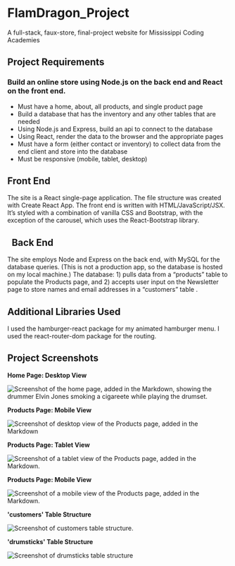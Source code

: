 # FlamDragon_Project
A full-stack, faux-store, final-project website for Mississippi Coding Academies

## Project Requirements

### Build an online store using Node.js on the back end and React on the front end.

- Must have a home, about, all products, and single product page
- Build a database that has the inventory and any other tables that are needed
- Using Node.js and Express, build an api to connect to the database
- Using React, render the data to the browser and the appropriate pages
- Must have a form (either contact or inventory) to collect data from the end client and store into the database
- Must be responsive (mobile, tablet, desktop)

## Front End  

The site is a React single-page application. The file structure was created with Create React App. The front end is written with HTML/JavaScript/JSX. It’s styled with a combination of vanilla CSS and Bootstrap, with the exception of the carousel, which uses the React-Bootstrap library. 

##   Back End

The site employs Node and Express on the back end, with MySQL for the database queries. (This is not a production app, so the database is hosted on my local machine.) The database: 1) pulls data from a “products” table to populate the Products page, and 2) accepts user input on the Newsletter page to store names and email addresses in a “customers” table .

## Additional Libraries Used

I used the hamburger-react package for my animated hamburger menu. I used the react-router-dom package for the routing.

## Project Screenshots

**Home Page: Desktop View**

![Screenshot of the home page, added in the Markdown, showing the drummer Elvin Jones smoking a cigareete while playing the drumset.](https://github.com/sydekix/FlamDragon_Project/assets/30737202/0d6f5e38-de9d-4a06-8a94-81e73ccb4ea6)




**Products Page: Mobile View**

![Screenshot of desktop view of the Products page, added in the Markdown](https://github.com/sydekix/FlamDragon_Project/assets/30737202/49ae105a-9dab-4dc6-9e91-c77c1b30b85c)





**Products Page: Tablet View**

![Screenshot of a tablet view of the Products page, added in the Markdown.](https://github.com/sydekix/FlamDragon_Project/assets/30737202/b447156d-f245-449c-93bd-911db77aeaa0)





**Products Page: Mobile View**

![Screenshot of a mobile view of the Products page, added in the Markdown.](https://github.com/sydekix/FlamDragon_Project/assets/30737202/da816215-9af4-4756-8096-72321377061d)





**'customers' Table Structure**

![Screenshot of customers table structure.](https://github.com/sydekix/FlamDragon_Project/assets/30737202/c08fbc17-646d-450a-b1f7-3fb463f1379c)





**'drumsticks' Table Structure**

![Screenshot of drumsticks table structure](https://github.com/sydekix/FlamDragon_Project/assets/30737202/ff97b517-5d5d-4a4d-bc47-a32e35d9f704)
